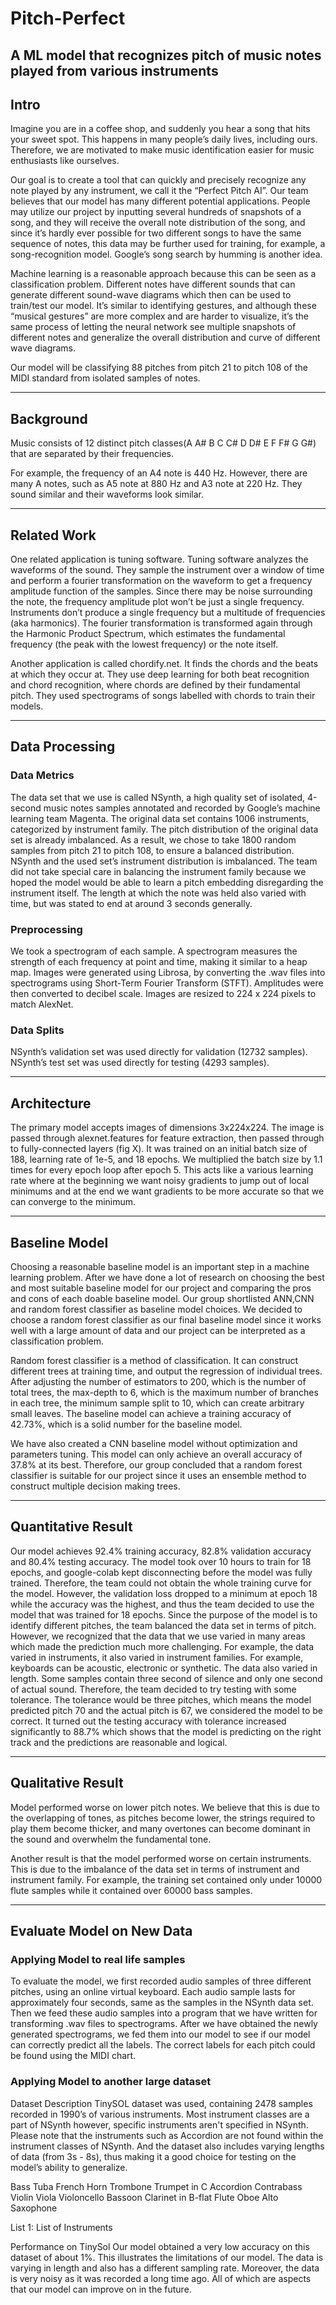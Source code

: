 # Pitch-Perfect
A ML model that recognizes pitch of music notes played from various instruments
---

## Intro
Imagine you are in a coffee shop, and suddenly you hear a song that hits your sweet spot. This happens in many people’s daily lives, including ours. Therefore, we are motivated to make music identification easier for music enthusiasts like ourselves.

Our goal is to create a tool that can quickly and precisely recognize any note played by any instrument, we call it the “Perfect Pitch AI”. Our team believes that our model has many different potential applications. People may utilize our project by inputting several hundreds of snapshots of a song, and they will receive the overall note distribution of the song, and since it’s hardly ever possible for two different songs to have the same sequence of notes, this data may be further used for training, for example, a song-recognition model. Google’s song search by humming is another idea. 

Machine learning is a reasonable approach because this can be seen as a classification problem. Different notes have different sounds that can generate different sound-wave diagrams which then can be used to train/test our model. It’s similar to identifying gestures, and although these “musical gestures” are more complex and are harder to visualize, it’s the same process of letting the neural network see multiple snapshots of different notes and generalize the overall distribution and curve of different wave diagrams.

Our model will be classifying 88 pitches from pitch 21 to pitch 108 of the MIDI standard from isolated samples of notes. 

---

## Background 
Music consists of 12 distinct pitch classes(A A# B C C# D D# E F F# G G#) that are separated by their frequencies. 

For example, the frequency of an A4 note is 440 Hz. However, there are many A notes, such as A5 note at 880 Hz and A3 note at 220 Hz. They sound similar and their waveforms look similar. 

---

## Related Work
One related application is tuning software. Tuning software analyzes the waveforms of the sound. They sample the instrument over a window of time and perform a fourier transformation on the waveform to get a frequency amplitude function of the samples. Since there may be noise surrounding the note, the frequency amplitude plot won’t be just a single frequency. Instruments don’t produce a single frequency but a multitude of frequencies (aka harmonics). The fourier transformation is transformed again through the Harmonic Product Spectrum, which estimates the fundamental frequency (the peak with the lowest frequency) or the note itself. 

Another application is called chordify.net. It finds the chords and the beats at which they occur at. They use deep learning for both beat recognition and chord recognition, where chords are defined by their fundamental pitch. They used spectrograms of songs labelled with chords to train their models.

---

## Data Processing
### Data Metrics
The data set that we use is called NSynth, a high quality set of isolated, 4-second music notes samples annotated and recorded by Google’s machine learning team Magenta. The original data set contains 1006 instruments, categorized by instrument family. The pitch distribution of the original data set is already imbalanced. As a result, we chose to take 1800 random samples from pitch 21 to pitch 108, to ensure a balanced distribution. 
NSynth and the used set’s instrument distribution is imbalanced. The team did not take special care in balancing the instrument family because we hoped the model would be able to learn a pitch embedding disregarding the instrument itself. The length at which the note was held also varied with time, but was stated to end at around 3 seconds generally. 

### Preprocessing
We took a spectrogram of each sample. A spectrogram measures the strength of each frequency at point and time, making it similar to a heap map. Images were generated using Librosa, by converting the .wav files into spectrograms using Short-Term Fourier Transform (STFT). Amplitudes were then converted to decibel scale. Images are resized to 224 x 224 pixels to match AlexNet.

### Data Splits
NSynth’s validation set was used directly for validation (12732 samples). 
NSynth’s test set was used directly for testing (4293 samples).

---

## Architecture
The primary model accepts images of dimensions 3x224x224. The image is passed through alexnet.features for feature extraction, then passed through to fully-connected layers (fig X). It was trained on an initial batch size of 188, learning rate of 1e-5, and 18 epochs. We multiplied the batch size by 1.1 times for every epoch loop after epoch 5. This acts like a various learning rate where at the beginning we want noisy gradients to jump out of local minimums and at the end we want gradients to be more accurate so that we can converge to the minimum.

---

## Baseline Model
Choosing a reasonable baseline model is an important step in a machine learning problem. After we have done a lot of research on choosing the best and most suitable baseline model for our project and comparing the pros and cons of each doable baseline model. Our group shortlisted ANN,CNN and random forest classifier as baseline model choices. We decided to choose a random forest classifier as our final baseline model since it works well with a large amount of data and our project can be interpreted as a classification problem.

 Random forest classifier is a method of classification. It can construct different trees at training time, and output the regression of individual trees. After adjusting the number of estimators to 200, which is the number of total trees, the max-depth to 6, which is the maximum number of branches in each tree, the minimum sample split to 10, which can create arbitrary small leaves. The baseline model can achieve a training accuracy of 42.73%, which is a solid number for the baseline model. 

We have also created a CNN baseline model without optimization and parameters tuning. This model can only achieve an overall accuracy of 37.8% at its best. Therefore, our group concluded that a random forest classifier is suitable for our project since it uses an ensemble method  to construct multiple decision making trees.

---

## Quantitative Result
Our model achieves 92.4% training accuracy, 82.8% validation accuracy and 80.4% testing accuracy. The model took over 10 hours to train for 18 epochs, and google-colab kept disconnecting before the model was fully trained. Therefore, the team could not obtain the whole training curve for the model. However, the validation loss dropped to a minimum at epoch 18 while the accuracy was the highest, and thus the team decided to use the model that was trained for 18 epochs. Since the purpose of the model is to identify different pitches, the team balanced the data set in terms of pitch. However, we recognized that the data that we use varied in many areas which made the prediction much more challenging. For example, the data varied in instruments, it also varied in instrument families. For example, keyboards can be acoustic, electronic or synthetic. The data also varied in length. Some samples contain three second of silence and only one second of actual sound. Therefore, the team decided to try testing with some tolerance. The tolerance would be three pitches, which means the model predicted pitch 70 and the actual pitch is 67, we considered the model to be correct. It turned out the testing accuracy with tolerance increased significantly to 88.7% which shows that the model is predicting on the right track and the predictions are reasonable and logical. 

---

## Qualitative Result
Model performed worse on lower pitch notes. We believe that this is due to the overlapping of tones, as pitches become lower, the strings required to play them become thicker, and many overtones can become dominant in the sound and overwhelm the fundamental tone.

Another result is that the model performed worse on certain instruments. This is due to the imbalance of the data set in terms of instrument and instrument family. For example, the training set contained only under 10000 flute samples while it contained over 60000 bass samples.

---

## Evaluate Model on New Data
### Applying Model to real life samples
To evaluate the model, we first recorded audio samples of three different pitches, using an online virtual keyboard. Each audio sample lasts for approximately four seconds, same as the samples in the NSynth data set. Then we feed these audio samples into a program that we have written for transforming .wav files to spectrograms. After we have obtained the newly generated spectrograms, we fed them into our model to see if our model can correctly predict all the labels. The correct labels for each pitch could be found using the MIDI chart. 

### Applying Model to another large dataset
Dataset Description
TinySOL dataset was used, containing 2478 samples recorded in 1990’s of various instruments. Most instrument classes are a part of NSynth however, specific instruments aren't specified in NSynth. Please note that the instruments such as Accordion are not found within the instrument classes of NSynth. And the dataset also includes varying lengths of data (from 3s - 8s), thus making it a good choice for testing on the model’s ability to generalize. 

Bass Tuba
French Horn
Trombone
Trumpet in C
Accordion
Contrabass
Violin
Viola
Violoncello
Bassoon
Clarinet in B-flat
Flute
Oboe
Alto Saxophone

List 1: List of Instruments

Performance on TinySol
Our model obtained a very low accuracy on this dataset of about 1%. This illustrates the limitations of our model. The data is varying in length and also has a different sampling rate. Moreover, the data is very noisy as it was recorded a long time ago. All of which are aspects that our model can improve on in the future. 

